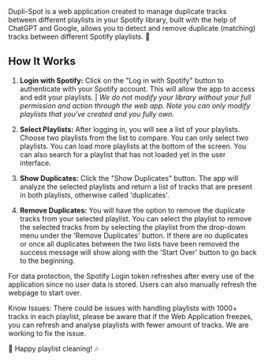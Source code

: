 Dupli-Spot is a web application created to manage duplicate tracks between different playlists in your Spotify library, built with the help of ChatGPT and Google, allows you to detect and remove duplicate (matching) tracks between different Spotify playlists. 🎉

## How It Works

1. **Login with Spotify:** Click on the "Log in with Spotify" button to authenticate with your Spotify account. This will allow the app to access and edit your playlists. | <i>We do not modify your library without your full permission and action through the web app. Note you can only modify playlists that you've created and you fully own.</i>

2. **Select Playlists:** After logging in, you will see a list of your playlists. Choose two playlists from the list to compare. You can only select two playlists. You can load more playlists at the bottom of the screen. You can also search for a playlist that has not loaded yet in the user interface.

3. **Show Duplicates:** Click the "Show Duplicates" button. The app will analyze the selected playlists and return a list of tracks that are present in both playlists, otherwise called 'duplicates'.

4. **Remove Duplicates:** You will have the option to remove the duplicate tracks from your selected playlist. You can select the playlist to remove the selected tracks from by selecting the playlist from the drop-down menu under the 'Remove Duplicates' button. If there are no duplicates or once all duplicates between the two lists have been removed the success message will show along with the 'Start Over' button to go back to the beginning.

For data protection, the Spotify Login token refreshes after every use of the application since no user data is stored. Users can also manually refresh the webpage to start over.

Know Issues: There could be issues with handling playlists with 1000+ tracks in each playlist, please be aware that if the Web Application freezes, you can refresh and analyse playlists with fewer amount of tracks. We are working to fix the issue.

🎵 Happy playlist cleaning! 🎶
